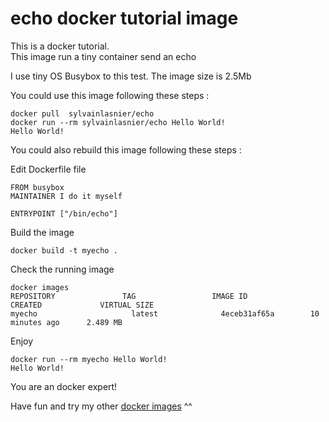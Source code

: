 echo docker tutorial image
==========================

This is a docker tutorial.  
This image run a tiny container send an echo


I use tiny OS Busybox to this test. The image size is 2.5Mb

You could use this image following these steps :

    docker pull  sylvainlasnier/echo
    docker run --rm sylvainlasnier/echo Hello World!
    Hello World!

You could also rebuild this image following these steps :

Edit Dockerfile file

    FROM busybox
    MAINTAINER I do it myself
    
    ENTRYPOINT ["/bin/echo"]

Build the image

    docker build -t myecho .

Check the running image

    docker images 
    REPOSITORY               TAG                 IMAGE ID            CREATED             VIRTUAL SIZE
    myecho                     latest              4eceb31af65a        10 minutes ago      2.489 MB

Enjoy

    docker run --rm myecho Hello World!
    Hello World!

You are an docker expert!

Have fun and try my other [docker images](https://hub.docker.com/u/sylvainlasnier/) ^^

